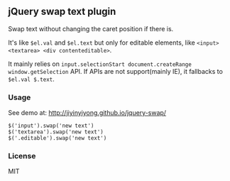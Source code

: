 
jQuery swap text plugin
------

Swap text without changing the caret position if there is.

It's like `$el.val` and `$el.text` but only for editable elements,
like `<input> <textarea> <div contenteditable>`.

It mainly relies on `input.selectionStart document.createRange window.getSelection` API.
If APIs are not support(mainly IE), it fallbacks to `$el.val $.text`.

### Usage

See demo at: http://jiyinyiyong.github.io/jquery-swap/

```
$('input').swap('new text')
$('textarea').swap('new text')
$('.editable').swap('new text')
```

### License

MIT
